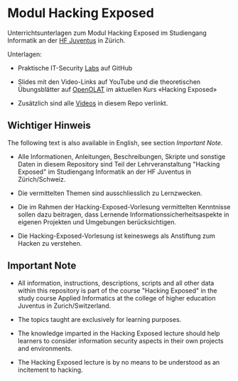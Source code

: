 # Modul Hacking Exposed

Unterrichtsunterlagen zum Modul Hacking Exposed im Studiengang Informatik an der [HF Juventus](https://www.juventus.ch/technik/) in Zürich.

Unterlagen:

-   Praktische IT-Security [Labs](Labs/) auf GitHub

-   Slides mit den Video-Links auf YouTube und die theoretischen Übungsblätter auf [OpenOLAT](https://lernen.juvecampus.ch) im aktuellen Kurs «Hacking Exposed»

-   Zusätzlich sind alle [Videos](Videos/) in diesem Repo verlinkt.

## Wichtiger Hinweis

The following text is also available in English, see section _Important Note_.

-   Alle Informationen, Anleitungen, Beschreibungen, Skripte und sonstige Daten in diesem Repository sind Teil der Lehrveranstaltung "Hacking Exposed" im Studiengang Informatik an der HF Juventus in Zürich/Schweiz.

-   Die vermittelten Themen sind ausschliesslich zu Lernzwecken.

-   Die im Rahmen der Hacking-Exposed-Vorlesung vermittelten Kenntnisse sollen dazu beitragen, dass Lernende Informationssicherheitsaspekte in eigenen Projekten und Umgebungen berücksichtigen.

-   Die Hacking-Exposed-Vorlesung ist keineswegs als Anstiftung zum Hacken zu verstehen.

## Important Note

-   All information, instructions, descriptions, scripts and all other data within this repository is part of the course "Hacking Exposed" in the study course Applied Informatics at the college of higher education Juventus in Zurich/Switzerland.

-   The topics taught are exclusively for learning purposes.

-   The knowledge imparted in the Hacking Exposed lecture should help learners to consider information security aspects in their own projects and environments.

-   The Hacking Exposed lecture is by no means to be understood as an incitement to hacking.
